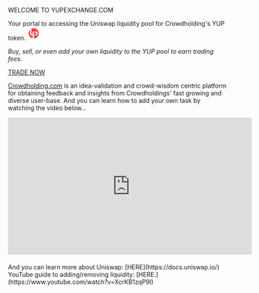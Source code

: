 <link rel="stylesheet" type="text/css" href="gistfile1.css">

WELCOME TO YUPEXCHANGE.COM 

Your portal to accessing the Uniswap liquidity pool for Crowdholding's YUP token.  <img src="little yup.jpg" alt="yup" width="30" height="30">

<i>Buy, sell, or even add your own liquidity to the YUP pool to earn trading fees.</i>

[TRADE NOW](https://uniswap.exchange/swap/0xd9a12cde03a86e800496469858de8581d3a5353d)
  
[Crowdholding.com](https://www.crowdholding.com) is an idea-validation and crowd-wisdom centric platform for obtaining feedback and insights from Crowdholdings' fast growing and diverse user-base.   And you can learn how to add your own task by watching the video below... 

<div class="video-container">
<iframe width="560" height="315" src="https://www.youtube.com/embed/jMsWxd6XTWE" frameborder="0" allow="accelerometer; autoplay; encrypted-media; gyroscope; picture-in-picture" allowfullscreen></iframe>
</div>

<br/>
And you can learn more about Uniswap: [HERE](https://docs.uniswap.io/)  YouTube guide to adding/removing liquidity: [HERE.](https://www.youtube.com/watch?v=XcrKB1zqP9I)

